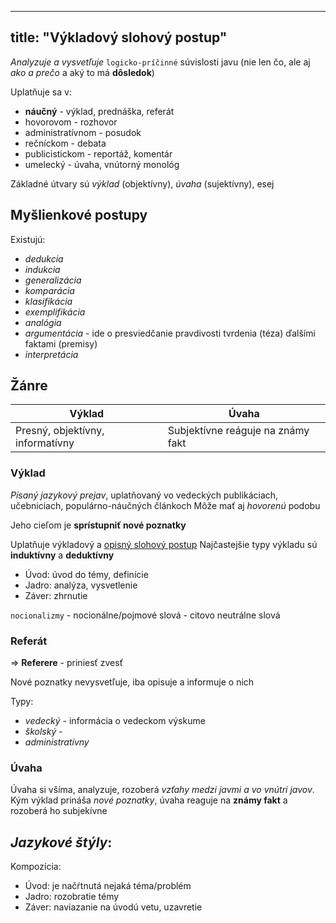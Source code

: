 
---
title: "Výkladový slohový postup"
---

*Analyzuje a vysvetľuje* `logicko-príčinné` súvislosti javu (nie len čo, ale aj *ako a prečo* a aký to má **dôsledok**)

Uplatňuje sa v:
- **náučný** - výklad, prednáška, referát
- hovorovom - rozhovor
- administratívnom - posudok
- rečníckom - debata
- publicistickom - reportáž, komentár
- umelecký - úvaha, vnútorný monológ

Základné útvary sú *výklad* (objektívny), *úvaha* (sujektívny), esej

## Myšlienkové postupy

Existujú:
- *dedukcia*
- *indukcia*
- *generalizácia*
- *komparácia*
- *klasifikácia*
- *exemplifikácia*
- *analógia*
- *argumentácia* - ide o presviedčanie pravdivosti tvrdenia (téza) ďalšími faktami (premisy)
- *interpretácia*

## Žánre

| Výklad                           | Úvaha |
| -------------------------------- | ----- |
| Presný, objektívny, informatívny | Subjektívne reáguje na známy fakt      |

### Výklad

*Písaný jazykový prejav*, uplatňovaný vo vedeckých publikáciach, učebniciach, populárno-náučných článkoch
Môže mať aj *hovorenú* podobu

Jeho cieľom je **sprístupniť nové poznatky**

Uplatňuje výkladový a [opisný slohový postup](sjl/opisný-sp.md)
Najčastejšie typy výkladu sú **induktívny** a **deduktívny**

- Úvod: úvod do témy, definície
- Jadro: analýza, vysvetlenie
- Záver: zhrnutie

`nocionalizmy` - nocionálne/pojmové slová - citovo neutrálne slová

### Referát

=> $\textbf{Referere}$ - priniesť zvesť

Nové poznatky nevysvetľuje, iba opisuje a informuje o nich

Typy:
- *vedecký* - informácia o vedeckom výskume
- *školský* - 
- *administratívny*

### Úvaha

Úvaha si všíma, analyzuje, rozoberá *vzťahy medzi javmi a vo vnútri javov*.
Kým výklad prináša *nové poznatky*, úvaha reaguje na **známy fakt** a rozoberá ho subjekívne

*Jazykové štýly*:
- 

Kompozícia:
- Úvod: je načŕtnutá nejaká téma/problém
- Jadro: rozobratie témy
- Záver: naviazanie na úvodú vetu, uzavretie
